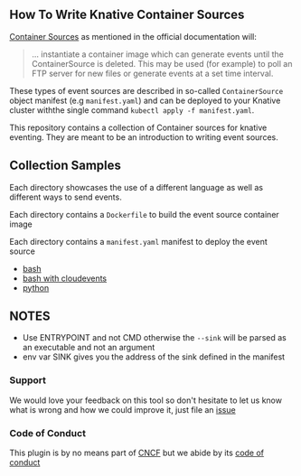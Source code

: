 ## How To Write Knative Container Sources

[Container Sources](https://github.com/knative/docs/tree/master/eventing#containersource) as mentioned in the official documentation will:

> ... instantiate a container image which can generate events until the ContainerSource is deleted. This may be used (for example) to poll an FTP server for new files or generate events at a set time interval.

These types of event sources are described in so-called `ContainerSource` object manifest (e.g `manifest.yaml`) and can be deployed to your Knative cluster withthe single command `kubectl apply -f manifest.yaml`.

This repository contains a collection of Container sources for knative eventing. They are meant to be an introduction to writing event sources.

## Collection Samples

Each directory showcases the use of a different language as well as different ways to send events.

Each directory contains a `Dockerfile` to build the event source container image

Each directory contains a `manifest.yaml` manifest to deploy the event source

* [bash](./bash)
* [bash with cloudevents](./bash-ce)
* [python](./python)


## NOTES

- Use ENTRYPOINT and not CMD otherwise the `--sink` will be parsed as an executable and not an argument
- env var SINK gives you the address of the sink defined in the manifest

### Support

We would love your feedback on this tool so don't hesitate to let us know what is wrong and how we could improve it, just file an [issue](https://github.com/sebgoa/ksources/issues/new)

### Code of Conduct

This plugin is by no means part of [CNCF](https://www.cncf.io/) but we abide by its [code of conduct](https://github.com/cncf/foundation/blob/master/code-of-conduct.md)
